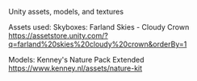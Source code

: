 Unity assets, models, and textures

Assets used:
Skyboxes: Farland Skies - Cloudy Crown https://assetstore.unity.com/?q=farland%20skies%20cloudy%20crown&orderBy=1

Models: Kenney's Nature Pack Extended https://www.kenney.nl/assets/nature-kit
